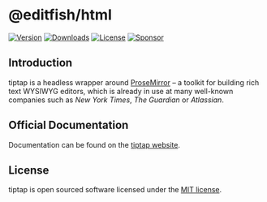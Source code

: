 # @editfish/html
[![Version](https://img.shields.io/npm/v/@editfish/html.svg?label=version)](https://www.npmjs.com/package/@editfish/html)
[![Downloads](https://img.shields.io/npm/dm/@editfish/html.svg)](https://npmcharts.com/compare/tiptap?minimal=true)
[![License](https://img.shields.io/npm/l/@editfish/html.svg)](https://www.npmjs.com/package/@editfish/html)
[![Sponsor](https://img.shields.io/static/v1?label=Sponsor&message=%E2%9D%A4&logo=GitHub)](https://github.com/sponsors/ueberdosis)

## Introduction
tiptap is a headless wrapper around [ProseMirror](https://ProseMirror.net) – a toolkit for building rich text WYSIWYG editors, which is already in use at many well-known companies such as *New York Times*, *The Guardian* or *Atlassian*.

## Official Documentation
Documentation can be found on the [tiptap website](https://tiptap.dev).

## License
tiptap is open sourced software licensed under the [MIT license](https://github.com/ueberdosis/tiptap/blob/main/LICENSE.md).
